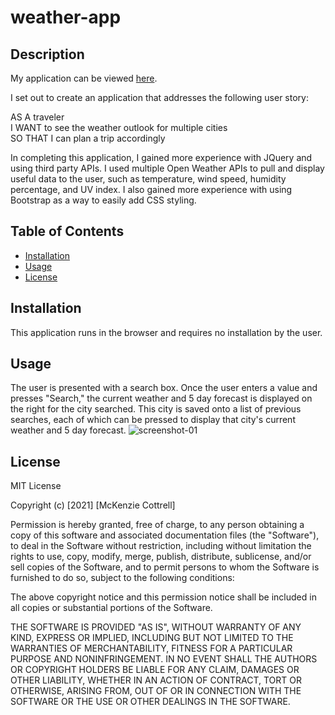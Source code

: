 # weather-app

## Description

My application can be viewed [here](https://mcktayl.github.io/weather-app/). 

I set out to create an application that addresses the following user story:

AS A traveler<br>
I WANT to see the weather outlook for multiple cities<br>
SO THAT I can plan a trip accordingly


In completing this application, I gained more experience with JQuery and using third party APIs.  I used multiple Open Weather APIs to pull and display useful data to the user, such as temperature, wind speed, humidity percentage, and UV index.  I also gained more experience with using Bootstrap as a way to easily add CSS styling.

## Table of Contents

- [Installation](#installation)
- [Usage](#usage)
- [License](#license)

## Installation

This application runs in the browser and requires no installation by the user.

## Usage

The user is presented with a search box.  Once the user enters a value and presses "Search," the current weather and 5 day forecast is displayed on the right for the city searched.  This city is saved onto a list of previous searches, each of which can be pressed to display that city's current weather and 5 day forecast.
![screenshot-01](https://user-images.githubusercontent.com/91210267/138028446-829e745f-e69d-40f6-8a42-a71e85f9d551.png)


## License

MIT License

Copyright (c) [2021] [McKenzie Cottrell]

Permission is hereby granted, free of charge, to any person obtaining a copy
of this software and associated documentation files (the "Software"), to deal
in the Software without restriction, including without limitation the rights
to use, copy, modify, merge, publish, distribute, sublicense, and/or sell
copies of the Software, and to permit persons to whom the Software is
furnished to do so, subject to the following conditions:

The above copyright notice and this permission notice shall be included in all
copies or substantial portions of the Software.

THE SOFTWARE IS PROVIDED "AS IS", WITHOUT WARRANTY OF ANY KIND, EXPRESS OR
IMPLIED, INCLUDING BUT NOT LIMITED TO THE WARRANTIES OF MERCHANTABILITY,
FITNESS FOR A PARTICULAR PURPOSE AND NONINFRINGEMENT. IN NO EVENT SHALL THE
AUTHORS OR COPYRIGHT HOLDERS BE LIABLE FOR ANY CLAIM, DAMAGES OR OTHER
LIABILITY, WHETHER IN AN ACTION OF CONTRACT, TORT OR OTHERWISE, ARISING FROM,
OUT OF OR IN CONNECTION WITH THE SOFTWARE OR THE USE OR OTHER DEALINGS IN THE
SOFTWARE.
